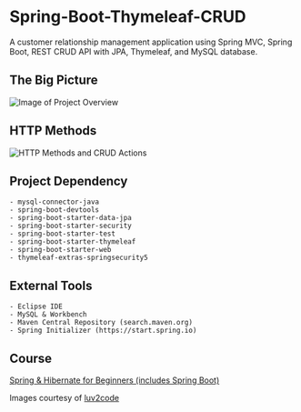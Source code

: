 # Spring-Boot-Thymeleaf-CRUD
A customer relationship management application using Spring MVC, Spring Boot, REST CRUD API with JPA, Thymeleaf, and MySQL database.

## The Big Picture
![Image of Project Overview]()


## HTTP Methods
![HTTP Methods and CRUD Actions]()



## Project Dependency
```
- mysql-connector-java
- spring-boot-devtools
- spring-boot-starter-data-jpa
- spring-boot-starter-security
- spring-boot-starter-test
- spring-boot-starter-thymeleaf
- spring-boot-starter-web
- thymeleaf-extras-springsecurity5
```

## External Tools
```
- Eclipse IDE
- MySQL & Workbench
- Maven Central Repository (search.maven.org)
- Spring Initializer (https://start.spring.io) 
```


## Course
[Spring & Hibernate for Beginners (includes Spring Boot)](https://www.udemy.com/course/spring-hibernate-tutorial/)

Images courtesy of [luv2code](www.luv2code.com)
